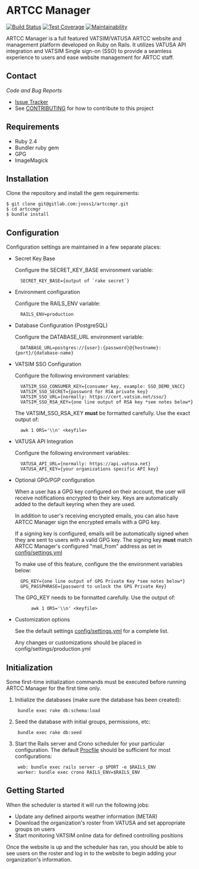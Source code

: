 # ARTCC Manager

[![Build Status](https://travis-ci.org/jvoss/artccmgr.svg?branch=development)](https://travis-ci.org/jvoss/artccmgr) [![Test Coverage](https://api.codeclimate.com/v1/badges/22c80ebbf0b39960ac03/test_coverage)](https://codeclimate.com/github/jvoss/artccmgr/test_coverage) [![Maintainability](https://api.codeclimate.com/v1/badges/22c80ebbf0b39960ac03/maintainability)](https://codeclimate.com/github/jvoss/artccmgr/maintainability) 

ARTCC Manager is a full featured VATSIM/VATUSA ARTCC website and management platform
developed on Ruby on Rails. It utilizes VATUSA API integration and VATSIM Single sign-on
(SSO) to provide a seamless experience to users and ease website management for ARTCC staff.

Contact
-------
*Code and Bug Reports*

* [Issue Tracker](https://gitlab.com/jvoss1/artccmgr/issues)
* See [CONTRIBUTING](CONTRIBUTING.md) for how to contribute to this project

Requirements
------------

* Ruby 2.4
* Bundler ruby gem
* GPG
* ImageMagick

Installation
------------
Clone the repository and install the gem requirements:
    
    $ git clone git@gitlab.com:jvoss1/artccmgr.git
    $ cd artccmgr
    $ bundle install

Configuration
---------------
Configuration settings are maintained in a few separate places:

* Secret Key Base

    Configure the SECRET_KEY_BASE environment variable:
    
        SECRET_KEY_BASE={output of `rake secret`}
        
* Environment configuration

    Configure the RAILS_ENV variable:
    
        RAILS_ENV=production

* Database Configuration (PostgreSQL)

    Configure the DATABASE_URL environment variable:
        
        DATABASE_URL=postgres://{user}:{password}@{hostname}:{port}/{database-name}
        
* VATSIM SSO Configuration

    Configure the following environment variables:
    
        VATSIM_SSO_CONSUMER_KEY={consumer key, example: SSO_DEMO_VACC}
        VATSIM_SSO_SECRET={password for RSA private key}
        VATSIM_SSO_URL={normally: https://cert.vatsim.net/sso/}
        VATSIM_SSO_RSA_KEY={one line output of RSA key *see notes below*}
        
    The VATSIM_SSO_RSA_KEY **must** be formatted carefully. Use the exact output of:
    
        awk 1 ORS='\\n' <keyfile>
        
* VATUSA API Integration

    Configure the following environment variables:
    
        VATUSA_API_URL={normally: https://api.vatusa.net}
        VATUSA_API_KEY={your organizations specific API key}
        
* Optional GPG/PGP configuration

    When a user has a GPG key configured on their account, the user will
    receive notifications encrypted to their key. Keys are automatically
    added to the default keyring when they are used.

    In addition to user's receiving encrypted emails, you can also
    have ARTCC Manager sign the encrypted emails with a GPG key. 
    
    If a signing key is configured, emails will be automatically 
    signed when they are sent to users with a valid GPG key. The signing
    key **must** match ARTCC Manager's configured "mail_from" address as set in
    [config/settings.yml](config/settings.yml)
    
    To make use of this feature, configure the the environment variables below:
    
        GPG_KEY={one line output of GPG Private Key *see notes below*}
        GPG_PASSPHRASE={password to unlock the GPG Private Key}
        
    The GPG_KEY needs to be formatted carefully. Use the output of:
        
            awk 1 ORS='\\n' <keyfile>
        
* Customization options

    See the default settings [config/settings.yml](config/settings.yml) for a complete list.
    
    Any changes or customizations should be placed in config/settings/production.yml

## Initialization
Some first-time initialization commands must be executed before running ARTCC Manager for
the first time only.

1) Initialize the databases (make sure the database has been created):
    
        bundle exec rake db:schema:load  
        
2) Seed the database with initial groups, permissions, etc:

        bundle exec rake db:seed

3) Start the Rails server and Crono scheduler for your particular configuration. The
default [Procfile](Procfile) should be sufficient for most configurations:

        web: bundle exec rails server -p $PORT -e $RAILS_ENV
        worker: bundle exec crono RAILS_ENV=$RAILS_ENV
        
## Getting Started
When the scheduler is started it will run the following jobs:

* Update any defined airports weather information (METAR)
* Download the organization's roster from VATUSA and set appropriate groups on users
* Start monitoring VATSIM online data for defined controlling positions

Once the website is up and the scheduler has ran, you should be able to see users on
the roster and log in to the website to begin adding your organization's information. 
    